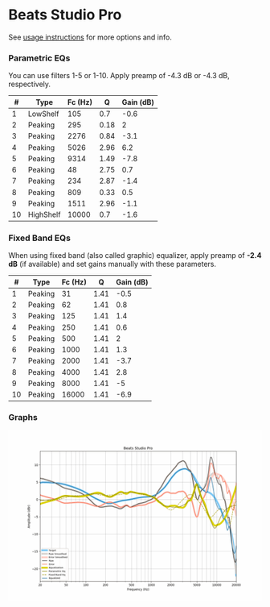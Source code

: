 # Beats Studio Pro
See [usage instructions](https://github.com/jaakkopasanen/AutoEq#usage) for more options and info.

### Parametric EQs
You can use filters 1-5 or 1-10. Apply preamp of -4.3 dB or -4.3 dB, respectively.

|   # | Type      |   Fc (Hz) |    Q |   Gain (dB) |
|-----|-----------|-----------|------|-------------|
|   1 | LowShelf  |       105 | 0.7  |        -0.6 |
|   2 | Peaking   |       295 | 0.18 |         2   |
|   3 | Peaking   |      2276 | 0.84 |        -3.1 |
|   4 | Peaking   |      5026 | 2.96 |         6.2 |
|   5 | Peaking   |      9314 | 1.49 |        -7.8 |
|   6 | Peaking   |        48 | 2.75 |         0.7 |
|   7 | Peaking   |       234 | 2.87 |        -1.4 |
|   8 | Peaking   |       809 | 0.33 |         0.5 |
|   9 | Peaking   |      1511 | 2.96 |        -1.1 |
|  10 | HighShelf |     10000 | 0.7  |        -1.6 |

### Fixed Band EQs
When using fixed band (also called graphic) equalizer, apply preamp of **-2.4 dB** (if available) and set gains manually with these parameters.

|   # | Type    |   Fc (Hz) |    Q |   Gain (dB) |
|-----|---------|-----------|------|-------------|
|   1 | Peaking |        31 | 1.41 |        -0.5 |
|   2 | Peaking |        62 | 1.41 |         0.8 |
|   3 | Peaking |       125 | 1.41 |         1.4 |
|   4 | Peaking |       250 | 1.41 |         0.6 |
|   5 | Peaking |       500 | 1.41 |         2   |
|   6 | Peaking |      1000 | 1.41 |         1.3 |
|   7 | Peaking |      2000 | 1.41 |        -3.7 |
|   8 | Peaking |      4000 | 1.41 |         2.8 |
|   9 | Peaking |      8000 | 1.41 |        -5   |
|  10 | Peaking |     16000 | 1.41 |        -6.9 |

### Graphs
![](./Beats%20Studio%20Pro.png)

